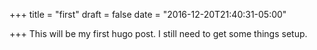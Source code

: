 +++
title = "first"
draft = false
date = "2016-12-20T21:40:31-05:00"

+++
This will be my first hugo post.  I still need to get some things setup.
